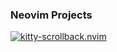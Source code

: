 ### Neovim Projects

[![kitty-scrollback.nvim](https://github-readme-stats.vercel.app/api/pin/?username=mikesmithgh&repo=kitty-scrollback.nvim&title_color=c7c7c7&text_color=968c81&icon_color=8faa80&border_color=504945&bg_color=070707)](https://github.com/mikesmithgh/kitty-scrollback.nvim)

